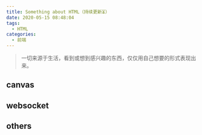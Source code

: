 ```yaml
---
title: Something about HTML（持续更新⏳）
date: 2020-05-15 08:48:04
tags:
  - HTML
categories:
  - 前端
---
```

> 一切来源于生活，看到或想到感兴趣的东西，仅仅用自己想要的形式表现出来。

## canvas

## websocket

## others
